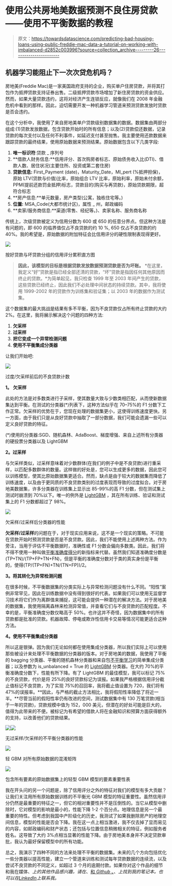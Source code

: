 # 使用公共房地美数据预测不良住房贷款——使用不平衡数据的教程

> 原文：<https://towardsdatascience.com/predicting-bad-housing-loans-using-public-freddie-mac-data-a-tutorial-on-working-with-imbalanced-d2852c003996?source=collection_archive---------26----------------------->

## 机器学习能阻止下一次次贷危机吗？

房地美(Freddie Mac)是一家美国政府支持的企业，购买单户住房贷款，并将其打包作为抵押贷款支持证券出售。二级抵押贷款市场增加了新住房贷款的资金供应。然而，如果大量贷款违约，这将对经济产生连锁反应，就像我们在 2008 年金融危机中看到的那样。因此，迫切需要开发一种机器学习管道来预测贷款发放时贷款是否会违约。

在这个分析中，我使用了来自房地美单户贷款级别数据集的数据。数据集由两部分组成:(1)贷款发放数据，包含贷款开始时的所有信息；以及(2)贷款偿还数据，记录贷款的每次支付以及任何不利事件，如延迟支付甚至抛售。我主要使用还款数据来跟踪贷款的最终结果，使用原始数据来预测结果。原始数据包含以下几类字段:

1.  **唯一标识符**:贷款 _ 序列号
2.  **借款人财务信息:**信用评分、首次购房者标志、原始债务收入比(DTI)、借款人数、居住状况(主要住所、投资或第二套住房)
3.  **贷款信息:** First_Payment (date)，Maturity_Date，MI_pert (%抵押担保)，原始 LTV(贷款与价值)比率，原始组合 LTV 比率，原始利率，原始未付余额，PPM(提前还款罚金抵押)标志，贷款目的(购买与再贷款)，原始贷款期限，超符合标志
4.  **房产信息:**单元数量，房产类型(公寓，独栋住宅等。)
5.  **位置:** MSA_Code(大都市统计区)，属性 _ 州，邮政编码
6.  **卖家/服务商信息:**渠道(零售、经纪等。)、卖家名称、服务商名称

传统上，次级贷款被定义为信用分数为 600 或 650 的任意分界点。但这种方法是有问题的，即 600 的临界值仅占不良贷款的约 10 %, 650 仅占不良贷款的约 40%。我的希望是，原始数据的附加特征会比信用评分的硬性限制表现得更好。

![](img/253039d936a1c39acd6a3945c8c696cb.png)

按好贷款与坏贷款分组的信用评分累积直方图

> **因此，该模型的目标是根据贷款发放数据预测贷款是否为坏账。** *在这里，我定义“好”贷款是指已经全部还清的贷款，“坏”贷款是指因任何其他原因而终止的贷款。*为简单起见，我只检查 1999 年至 2003 年间产生的贷款，这些贷款已经终止，因此我们不必处理中间状态的持续贷款。其中，我将使用 1999-2002 年的贷款作为训练集和验证集；以 2003 年的数据作为测试集。

这个数据集的最大挑战是结果有多不平衡，因为不良贷款仅占所有终止贷款的大约 2%。在这里，我将展示解决这个问题的四种方法:

1.  **欠采样**
2.  **过采样**
3.  **把它变成一个异常检测问题**
4.  **使用不平衡集成分类器**

让我们开始吧:

![](img/6267e6cb985dfbca9a931086ece7371a.png)

过度/欠采样前后的不良贷款计数

**1。** **欠采样**

此处的方法是对多数类进行子采样，使其数量大致与少数类相匹配，从而使新数据集达到平衡。在测试的分类器(*)列表下，这种方法似乎在 70–75%的 F1 分数下工作正常。欠采样的优势在于，您现在处理的数据集更小，这使得训练速度更快。另一方面，由于我们只是从良好贷款中抽取了一部分数据，我们可能会遗漏一些可以定义良好贷款的特征。

(*)使用的分类器:SGD、随机森林、AdaBoost、梯度增强、来自上述所有分类器的硬投票分类器以及 LightGBM

**2。过采样**

与欠采样类似，过采样意味着对少数群体(在我们的例子中是不良贷款)进行重采样，以匹配多数群体的数量。这样做的好处是，您可以生成更多的数据，因此您可以训练模型，使其比原始数据集更适合。然而，缺点是由于较大的数据集而降低了训练速度，以及由于更同质的不良贷款类别的过度表现而导致的过度拟合。对于房地美数据集，许多分类器在训练集上显示出 85-99%的高 F1 分数，但在测试集上测试时崩溃到 70%以下。唯一的例外是 [LightGBM](https://lightgbm.readthedocs.io/en/latest/Parameters.html#objective-parameters) ，其在所有训练、验证和测试集上的 F1 分数都超过了 98%。

![](img/1a4fe672542a0acbe31fba3c4718a5a0.png)

欠采样/过采样后分类器的性能

**欠采样/过采样**的问题在于，对于现实应用来说，这不是一个现实的策略。不可能在贷款开始时预测贷款是否是不良贷款。因此，我们不能使用上述两种方法。作为旁注，当用于评估不平衡数据时，准确性或 F1 分数会偏向多数类。因此，我们将不得不使用一种叫做[平衡准确度得分](https://scikit-learn.org/stable/modules/generated/sklearn.metrics.balanced_accuracy_score.html)的新指标来代替。虽然我们知道准确度分数是(TP+TN)/(TP+FP+TN+FN)，但是平衡的准确度分数对于类的真实身份是平衡的，使得(TP/(TP+FN)+TN/(TN+FP))/2。

**3。将其转化为异常检测问题**

在很多时候，不平衡数据集的分类实际上与异常检测问题没有什么不同。“阳性”案例非常罕见，因此在训练数据中没有得到很好的代表。如果我们可以使用无监督学习技术将它们作为离群值来捕捉，这可能会提供一种潜在的解决方法。对于房地美的数据集，我使用隔离森林来检测异常值，并查看它们与不良贷款的匹配程度。不幸的是，平衡准确度分数仅略高于 50%。也许这并不奇怪，因为数据集中的所有贷款都是批准的贷款。机器故障、停电或欺诈性信用卡交易等情况可能更适合这种方法。

**4。使用不平衡集成分类器**

所以这是银弹。因为我们无论如何都在使用集成分类器，所以我们实际上可以使用那些被设计来处理不平衡数据的分类器的版本。对于房地美的数据，我使用了平衡的 bagging 分类器、平衡的随机森林分类器和来自包[不平衡学习](https://pypi.org/project/imbalanced-learn/)的简单集成分类器；以及参数为 is_unbalanced = True 的 [LightGBM](https://lightgbm.readthedocs.io/en/latest/Parameters.html#objective-parameters) 分类器。在大约 70%的平衡准确度分数下，性能有所下降。有了 LightGBM 的最佳模型，我可以标记 75%的不良贷款，代价是将 25%的良好贷款标记为误报。如果我严格根据信用评分截止值标记不良贷款，为了实现 75%的召回率，我将截止值设置为 720，我们将有 47%的误报率。**因此，与严格的截止方法相比，我将假阳性率降低了将近一半。**尽管当前的假阳性率仍有改进的空间，测试数据集中有 130 万笔贷款(相当于一年的贷款)，贷款规模中值为 152，000 美元，但潜在的好处可能是巨大的，值得为此带来的不便。被标记为有希望的借款人将在金融知识和预算方面获得额外的支持，以改善他们的贷款结果。

![](img/a2daa94f72ba5d4d97d6c75aaa4fe714.png)![](img/03d32affa20939eb350dfb36b9bdf68c.png)

无过采样/欠采样的不平衡分类器的性能

![](img/5a0426fbf5e88c76d5ad47d6de84ada4.png)

轻 GBM 对所有原始数据的混淆矩阵

![](img/6e435f7e5eb64021dc3f6f1a29efd3d3.png)

包含所有要素的原始数据集上的轻型 GBM 模型的要素重要性表

我在开头问的另一个问题是，除了信用评分之外的特征对我们的模型有多大贡献？让我们关注用所有原始数据训练的不平衡光 GBM 模型的特征重要性。虽然信用评分仍然是最重要的特征之一，但它的相对重要性并不是压倒性的。当它从模型中删除时，它对模型的影响是最小的，性能下降 1-2 个百分点。地理信息是另一个最重要的特性。但考虑到我国中产阶级化的历史，我测试了如果我删除房产的地理空间信息，模型的性能是否会下降。我在这一点上相当激进，我不仅去掉了显而易见的内容，如邮政编码和财产状态；还包括与位置信息稍微相关的特征，例如服务者姓名。这导致了大约 3%点相当显著的性能下降。由于房地美本身并不决定贷款审批，我认为最好保留模型中的所有功能。

总之，我演示了四种不同的方法来处理不平衡的数据集。未来的几个方向包括优化一些分类器以提高性能，建立一个管道来训练和测试每年贷款数据的连续流，以及尝试不良贷款的不同定义，如超过 3 个月的逾期付款。如果你对这个作品的细节和我在媒体、*上的其他作品感兴趣，请在*、[和 *Github* 、](http://www.github.com/tsofoon/)、*上找到我的笔记本。也可以在*[*LinkedIn*](https://www.linkedin.com/in/matttso/)*上联系我。*